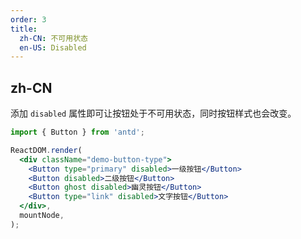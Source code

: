 ```yaml
---
order: 3
title:
  zh-CN: 不可用状态
  en-US: Disabled
---
```


## zh-CN

添加 `disabled` 属性即可让按钮处于不可用状态，同时按钮样式也会改变。

```jsx
import { Button } from 'antd';

ReactDOM.render(
  <div className="demo-button-type">
    <Button type="primary" disabled>一级按钮</Button>
    <Button disabled>二级按钮</Button>
    <Button ghost disabled>幽灵按钮</Button>
    <Button type="link" disabled>文字按钮</Button>
  </div>,
  mountNode,
);
```
